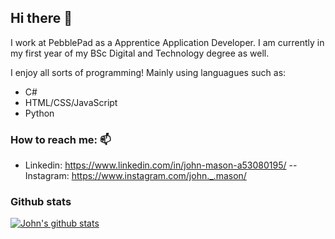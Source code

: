 ## Hi there 👋
I work at PebblePad as a Apprentice Application Developer. I am currently in my first year of my BSc Digital and Technology degree as well. 

I enjoy all sorts of programming! Mainly using languagues such as:
- C#
- HTML/CSS/JavaScript
- Python

### How to reach me: 📫 
- Linkedin: https://www.linkedin.com/in/john-mason-a53080195/
-- Instagram: https://www.instagram.com/john._.mason/

### Github stats
[![John's github stats](https://github-readme-stats.vercel.app/api?username=johnmason27)](https://github.com/anuraghazra/github-readme-stats)
